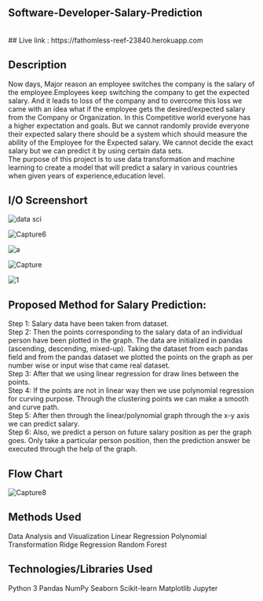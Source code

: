 ## Software-Developer-Salary-Prediction

<br>
## Live link :
https://fathomless-reef-23840.herokuapp.com

## Description

Now days, Major reason an employee switches the company is the salary of the employee.Employees keep switching the company to get the expected salary. And it leads to loss of the company and to overcome this loss we came with an idea what if the employee gets the desired/expected salary from the Company or Organization. In this Competitive world everyone has a higher expectation and goals. But we cannot randomly provide everyone their expected salary there should be a system which should measure the ability of the Employee for the Expected salary. We cannot decide the exact salary but we can predict it by using certain data sets.
<br>
The purpose of this project is to use data transformation and machine learning to create a model that will predict a salary in various countries when given years of experience,education level. 

## I/O Screenshort
![data sci](https://user-images.githubusercontent.com/91031609/137632459-28900615-50bd-4343-b314-175d3bc7df8f.PNG)

![Capture6](https://user-images.githubusercontent.com/91031609/137632519-048e7472-b54d-4cf2-82bc-5ddc6910fd1e.PNG)

![a](https://user-images.githubusercontent.com/91031609/137632795-5e355ffa-c1d8-4d69-bbd3-a19d95ac848a.PNG)

![Capture](https://user-images.githubusercontent.com/91031609/137632810-2ca056e9-b4a8-4d1c-8468-36d41f271f6a.PNG)

![1](https://user-images.githubusercontent.com/91031609/137632821-56d2a777-b266-42be-935b-a5b6a88c5f46.PNG)


## Proposed Method for Salary Prediction:
Step 1: Salary data have been taken from dataset.
<br>
Step 2: Then the points corresponding to the salary data of an individual person have been plotted in the graph. The data are initialized in pandas (ascending, descending,   mixed-up). Taking the dataset from each pandas field and from the pandas dataset we plotted the points on the graph as per number wise or input wise that came real dataset.
<br>
Step 3: After that we using linear regression for draw lines between the points.
<br>
Step 4: If the points are not in linear way then we use polynomial regression for curving purpose. Through the clustering points we can make a smooth and curve path.
<br>
Step 5: After then through the linear/polynomial graph through the x-y axis we can predict salary.
<br>
Step 6: Also, we predict a person on future salary position as per the graph goes. Only take a particular person position, then the prediction answer be executed through the 
help of the graph.
<br>

## Flow Chart
![Capture8](https://user-images.githubusercontent.com/91031609/137633247-edd4a03d-a5d6-4080-8c98-352dabf1c4c2.PNG)

## Methods Used
Data Analysis and Visualization
Linear Regression
Polynomial Transformation
Ridge Regression
Random Forest

## Technologies/Libraries Used
Python 3
Pandas
NumPy
Seaborn
Scikit-learn
Matplotlib
Jupyter
